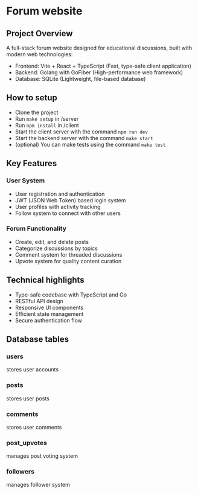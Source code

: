 # Forum website
## Project Overview
A full-stack forum website designed for educational discussions, built with modern web technologies:
- Frontend: Vite + React + TypeScript (Fast, type-safe client application)
- Backend: Golang with GoFiber (High-performance web framework)
- Database: SQLite (Lightweight, file-based database)

## How to setup
- Clone the project
- Run ```make setup``` in /server
- Run ```npm install``` in /client
- Start the client server with the command ```npm run dev```
- Start the backend server with the command ```make start```
- (optional) You can make tests using the command ```make test```

## Key Features
### User System
- User registration and authentication
- JWT (JSON Web Token) based login system
- User profiles with activity tracking
- Follow system to connect with other users
### Forum Functionality
- Create, edit, and delete posts
- Categorize discussions by topics
- Comment system for threaded discussions
- Upvote system for quality content curation

## Technical highlights
- Type-safe codebase with TypeScript and Go
- RESTful API design
- Responsive UI components
- Efficient state management
- Secure authentication flow

## Database tables
### users
stores user accounts
### posts
stores user posts
### comments
stores user comments
### post_upvotes
manages post voting system
### followers
manages follower system
